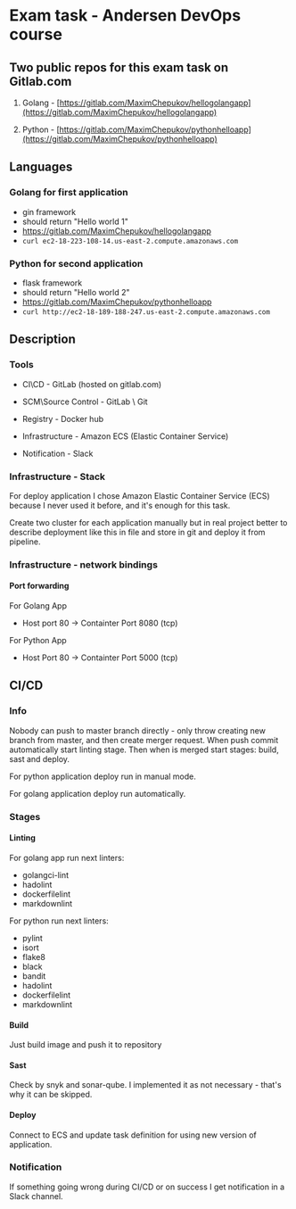 # Exam task - Andersen DevOps course

## Two public repos for this exam task on Gitlab.com

1. Golang -  [https://gitlab.com/MaximChepukov/hellogolangapp](https://gitlab.com/MaximChepukov/hellogolangapp)

2. Python - [https://gitlab.com/MaximChepukov/pythonhelloapp](https://gitlab.com/MaximChepukov/pythonhelloapp)

## Languages

### Golang for first application

* gin framework
* should return "Hello world 1"
* <https://gitlab.com/MaximChepukov/hellogolangapp>
* ```curl ec2-18-223-108-14.us-east-2.compute.amazonaws.com```

### Python for second application

* flask framework
* should return "Hello world 2"
* <https://gitlab.com/MaximChepukov/pythonhelloapp>
* ```curl http://ec2-18-189-188-247.us-east-2.compute.amazonaws.com```

## Description

### Tools

* CI\CD - GitLab (hosted on gitlab.com)

* SCM\Source Control - GitLab \ Git

* Registry - Docker hub

* Infrastructure - Amazon ECS (Elastic Container Service)

* Notification - Slack

### Infrastructure - Stack

For deploy application I chose Amazon Elastic Container Service (ECS) because I never used it before,
and it's enough for this task.

Create two cluster for each application manually but in real project better to describe deployment like this in
file and store in git and deploy it from pipeline.

### Infrastructure - network bindings

#### Port forwarding

For Golang App

* Host port 80 -> Containter Port 8080 (tcp)

For Python App

* Host Port 80 -> Containter Port 5000 (tcp)

## CI/CD

### Info

Nobody can push to master branch directly - only throw creating new branch from master, and then create merger request.
When push commit automatically start linting stage. Then when is merged start stages: build, sast and deploy.

For python application deploy run in manual mode.

For golang application deploy run automatically.

### Stages

#### Linting

For golang app run next linters:

* golangci-lint
* hadolint
* dockerfilelint
* markdownlint

For python run next linters:

* pylint
* isort
* flake8
* black
* bandit
* hadolint
* dockerfilelint
* markdownlint

#### Build

Just build image and push it to repository

#### Sast

Check by snyk and sonar-qube. I implemented it as not necessary - that's why it can be skipped.

#### Deploy

Connect to ECS and update task definition for using new version of application.

### Notification

If something going wrong during CI/CD or on success I get notification in a Slack channel.
